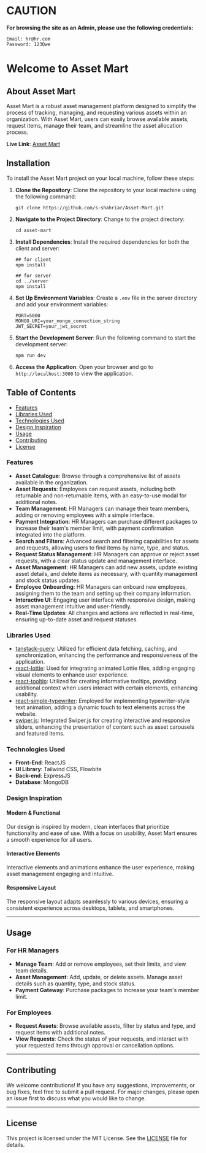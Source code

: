 # CAUTION

**For browsing the site as an Admin, please use the following credentials:**

```
Email: hr@hr.com
Password: 123Qwe
```

# Welcome to Asset Mart

## About Asset Mart

Asset Mart is a robust asset management platform designed to simplify the process of tracking, managing, and requesting various assets within an organization. With Asset Mart, users can easily browse available assets, request items, manage their team, and streamline the asset allocation process.

**Live Link**: [Asset Mart](https://assetmart-8e93a.web.app/)

## Installation

To install the Asset Mart project on your local machine, follow these steps:

1. **Clone the Repository**: Clone the repository to your local machine using the following command:
   ```
   git clone https://github.com/s-shahriar/Asset-Mart.git
   ```

2. **Navigate to the Project Directory**: Change to the project directory:
   ```
   cd asset-mart
   ```

3. **Install Dependencies**: Install the required dependencies for both the client and server:
   ```
   ## for client
   npm install

   ## for server
   cd ../server
   npm install
   ```

4. **Set Up Environment Variables**: Create a `.env` file in the server directory and add your environment variables:
   ```
   PORT=5000
   MONGO_URI=your_mongo_connection_string
   JWT_SECRET=your_jwt_secret
   ```

5. **Start the Development Server**: Run the following command to start the development server:
   ```
   npm run dev
   ```

6. **Access the Application**: Open your browser and go to `http://localhost:3000` to view the application.


## Table of Contents

- [Features](#features)
- [Libraries Used](#libraries-used)
- [Technologies Used](#technologies-used)
- [Design Inspiration](#design-inspiration)
- [Usage](#usage)
- [Contributing](#contributing)
- [License](#license)

### Features

- **Asset Catalogue**: Browse through a comprehensive list of assets available in the organization.
- **Asset Requests**: Employees can request assets, including both returnable and non-returnable items, with an easy-to-use modal for additional notes.
- **Team Management**: HR Managers can manage their team members, adding or removing employees with a simple interface.
- **Payment Integration**: HR Managers can purchase different packages to increase their team's member limit, with payment confirmation integrated into the platform.
- **Search and Filters**: Advanced search and filtering capabilities for assets and requests, allowing users to find items by name, type, and status.
- **Request Status Management**: HR Managers can approve or reject asset requests, with a clear status update and management interface.
- **Asset Management**: HR Managers can add new assets, update existing asset details, and delete items as necessary, with quantity management and stock status updates.
- **Employee Onboarding**: HR Managers can onboard new employees, assigning them to the team and setting up their company information.
- **Interactive UI**: Engaging user interface with responsive design, making asset management intuitive and user-friendly.
- **Real-Time Updates**: All changes and actions are reflected in real-time, ensuring up-to-date asset and request statuses.

### Libraries Used

- [tanstack-query](https://tanstack.com/query/v4): Utilized for efficient data fetching, caching, and synchronization, enhancing the performance and responsiveness of the application.
- [react-lottie](https://www.npmjs.com/package/react-lottie): Used for integrating animated Lottie files, adding engaging visual elements to enhance user experience.
- [react-tooltip](https://react-tooltip.com/docs/getting-started): Utilized for creating informative tooltips, providing additional context when users interact with certain elements, enhancing usability.
- [react-simple-typewriter](https://www.npmjs.com/package/react-simple-typewriter): Employed for implementing typewriter-style text animation, adding a dynamic touch to text elements across the website.
- [swiper.js](https://swiperjs.com/): Integrated Swiper.js for creating interactive and responsive sliders, enhancing the presentation of content such as asset carousels and featured items.

### Technologies Used

- **Front-End**: ReactJS
- **UI Library**: Tailwind CSS, Flowbite
- **Back-end**: ExpressJS
- **Database**: MongoDB

### Design Inspiration

#### Modern & Functional

Our design is inspired by modern, clean interfaces that prioritize functionality and ease of use. With a focus on usability, Asset Mart ensures a smooth experience for all users.

#### Interactive Elements

Interactive elements and animations enhance the user experience, making asset management engaging and intuitive.

#### Responsive Layout

The responsive layout adapts seamlessly to various devices, ensuring a consistent experience across desktops, tablets, and smartphones.

---

## Usage

### For HR Managers

- **Manage Team**: Add or remove employees, set their limits, and view team details.
- **Asset Management**: Add, update, or delete assets. Manage asset details such as quantity, type, and stock status.
- **Payment Gateway**: Purchase packages to increase your team's member limit.

### For Employees

- **Request Assets**: Browse available assets, filter by status and type, and request items with additional notes.
- **View Requests**: Check the status of your requests, and interact with your requested items through approval or cancellation options.

---

## Contributing

We welcome contributions! If you have any suggestions, improvements, or bug fixes, feel free to submit a pull request. For major changes, please open an issue first to discuss what you would like to change.

---

## License

This project is licensed under the MIT License. See the [LICENSE](LICENSE) file for details.
